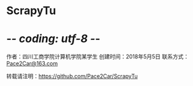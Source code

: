 # ScrapyTu
# -*- coding: utf-8 -*-

作者：四川工商学院计算机学院某学生
创建时间：2018年5月5日
联系方式：Pace2Car@163.com


转载请注明：https://github.com/Pace2Car/ScrapyTu
